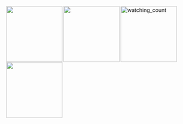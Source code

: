 <a href="https://github.com/anuraghazra/github-readme-stats">
  <img height=150 align="left" src="https://github-readme-stats.vercel.app/api?username=VincePuc99&show_icons=true&hide=prs&theme=transparent&locale=en&rank_icon=github" />
</a>

<a>
  <img height=150 src="https://widgetbite.com/stats/VincePuc99" alt="watching_count" />
</a>

<a href="https://github.com/anuraghazra/github-readme-stats">
  <img height=150 align="left" src="https://github-readme-stats.vercel.app/api/pin/?username=VincePuc99&repo=ArloUSB-AnyRPi&theme=transparent&locale=en&show_owner=true" />
</a>

<a href="https://github.com/anuraghazra/convoychat">
  <img height=150 align="center" src="https://github-readme-stats.vercel.app/api/top-langs/?username=VincePuc99&theme=transparent&locale=en&layout=compact" />
</a>


